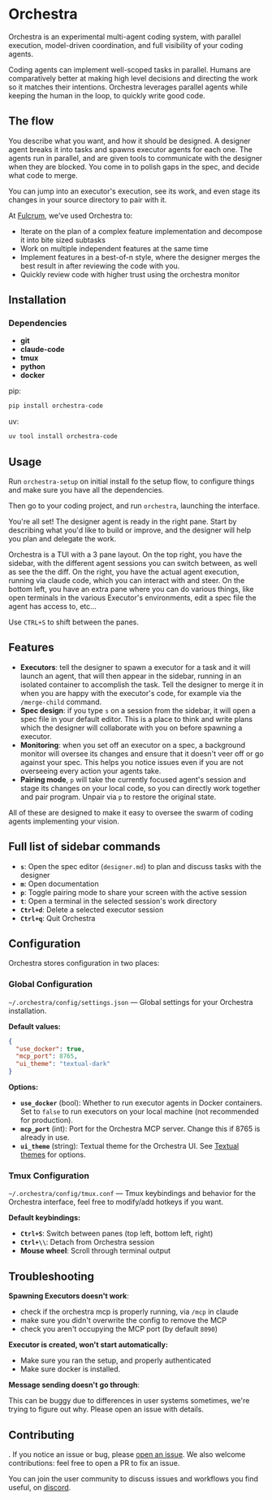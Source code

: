 # Orchestra

Orchestra is an experimental multi-agent coding system, with parallel execution, model-driven coordination, and full visibility of your coding agents.

Coding agents can implement well-scoped tasks in parallel. Humans are comparatively better at making high level decisions and directing the work so it matches their intentions. Orchestra leverages parallel agents while keeping the human in the loop, to quickly write good code.

## The flow

You describe what you want, and how it should be designed. A designer agent breaks it into tasks and spawns executor agents for each one. The agents run in parallel, and are given tools to communicate with the designer when they are blocked. You come in to polish gaps in the spec, and decide what code to merge.

You can jump into an executor's execution, see its work, and even stage its changes in your source directory to pair with it.

<demo video>

At [Fulcrum](https://fulcrumresearch.org), we’ve used Orchestra to:

- Iterate on the plan of a complex feature implementation and decompose it into bite sized subtasks
- Work on multiple independent features at the same time
- Implement features in a best-of-n style, where the designer merges the best result in after reviewing the code with you.
- Quickly review code with higher trust using the orchestra monitor


## Installation

### Dependencies

- **git**
- **claude-code**
- **tmux**
- **python**
- **docker**

pip:
```bash
pip install orchestra-code
```

uv:
```bash
uv tool install orchestra-code
```

## Usage

Run `orchestra-setup` on initial install fo the setup flow, to configure things and make sure you have all the dependencies.

Then go to your coding project, and run `orchestra`, launching the interface.

You're all set! The designer agent is ready in the right pane. Start by describing what you'd like to build or improve, and the designer will help you plan and delegate the work.

Orchestra is a TUI with a 3 pane layout. On the top right, you have the sidebar, with the different agent sessions you can switch between, as well as see the the diff. On the right, you have the actual agent execution, running via claude code, which you can interact with and steer. On the bottom left, you have an extra pane where you can do various things, like open terminals in the various Executor's environments, edit a spec file the agent has access to, etc...

Use `CTRL+S` to shift between the panes.

## Features

- **Executors**: tell the designer to spawn a executor for a task and it will launch an agent, that will then appear in the sidebar, running in an isolated container to accomplish the task. Tell the designer to merge it in when you are happy with the executor's code, for example via the `/merge-child` command.
- **Spec design**: if you type `s` on a session from the sidebar, it will open a spec file in your default editor. This is a place to think and write plans which the designer will collaborate with you on before spawning a executor.
- **Monitoring**: when you set off an executor on a spec, a background monitor will oversee its changes and ensure that it doesn't veer off or go against your spec. This helps you notice issues even if you are not overseeing every action your agents take.
- **Pairing mode**, `p` will take the currently focused agent's session and stage its changes on your local code, so you can directly work together and pair program. Unpair via `p` to restore the original state.

All of these are designed to make it easy to oversee the swarm of coding agents implementing your vision.

## Full list of sidebar commands

- **`s`**: Open the spec editor (`designer.md`) to plan and discuss tasks with the designer
- **`m`**: Open documentation
- **`p`**: Toggle pairing mode to share your screen with the active session
- **`t`**: Open a terminal in the selected session's work directory
- **`Ctrl+d`**: Delete a selected executor session
- **`Ctrl+q`**: Quit Orchestra

## Configuration

Orchestra stores configuration in two places:

### Global Configuration

`~/.orchestra/config/settings.json` — Global settings for your Orchestra installation.

**Default values:**
```json
{
  "use_docker": true,
  "mcp_port": 8765,
  "ui_theme": "textual-dark"
}
```

**Options:**
- **`use_docker`** (bool): Whether to run executor agents in Docker containers. Set to `false` to run executors on your local machine (not recommended for production).
- **`mcp_port`** (int): Port for the Orchestra MCP server. Change this if 8765 is already in use.
- **`ui_theme`** (string): Textual theme for the Orchestra UI. See [Textual themes](https://textual.textualize.io/guide/themes/) for options.

### Tmux Configuration

`~/.orchestra/config/tmux.conf` — Tmux keybindings and behavior for the Orchestra interface, feel free to modify/add hotkeys if you want.

**Default keybindings:**
- **`Ctrl+S`**: Switch between panes (top left, bottom left, right)
- **`Ctrl+\\`**: Detach from Orchestra session
- **Mouse wheel**: Scroll through terminal output


## Troubleshooting


**Spawning Executors doesn't work**:

- check if the orchestra mcp is properly running, via `/mcp` in claude
- make sure you didn't overwrite the config to remove the MCP
- check you aren't occupying the MCP port (by default `8090`)

**Executor is created, won't start automatically:**

- Make sure you ran the setup, and properly authenticated
- Make sure docker is installed.

**Message sending doesn't go through**:

This can be buggy due to differences in user systems sometimes, we're trying to figure out why. Please open an issue with details.

## Contributing
.
If you notice an issue or bug, please [open an issue](https://github.com/fulcrumresearch/orchestra/issues). We also welcome contributions: feel free to open a PR to fix an issue.

You can join the user community to discuss issues and workflows you find useful, on [discord](https://discord.gg/QmMybVuwWp).
